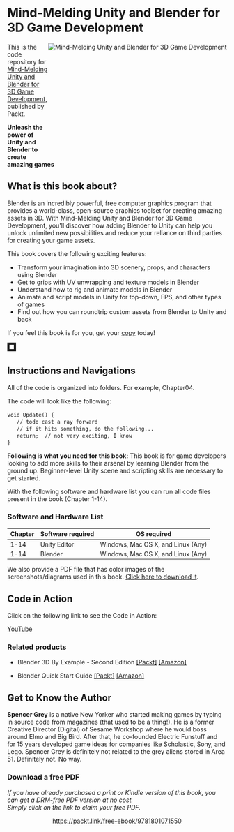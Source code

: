 


# Mind-Melding Unity and Blender for 3D Game Development

<a href="https://www.packtpub.com/product/mind-melding-unity-and-blender-for-3d-game-development/9781801071550"><img src="https://static.packt-cdn.com/products/9781801071550/cover/smaller" alt="Mind-Melding Unity and Blender for 3D Game Development" height="256px" align="right"></a>

This is the code repository for [Mind-Melding Unity and Blender for 3D Game Development](https://www.packtpub.com/product/mind-melding-unity-and-blender-for-3d-game-development/9781801071550), published by Packt.

**Unleash the power of Unity and Blender to create amazing games**

## What is this book about?
Blender is an incredibly powerful, free computer graphics program that provides a world-class, open-source graphics toolset for creating amazing assets in 3D. With Mind-Melding Unity and Blender for 3D Game Development, you'll discover how adding Blender to Unity can help you unlock unlimited new possibilities and reduce your reliance on third parties for creating your game assets.

This book covers the following exciting features: 
* Transform your imagination into 3D scenery, props, and characters using Blender
* Get to grips with UV unwrapping and texture models in Blender
* Understand how to rig and animate models in Blender
* Animate and script models in Unity for top-down, FPS, and other types of games
* Find out how you can roundtrip custom assets from Blender to Unity and back

If you feel this book is for you, get your [copy](https://www.amazon.com/dp/1801071551) today!

<a href="https://www.packtpub.com/?utm_source=github&utm_medium=banner&utm_campaign=GitHubBanner"><img src="https://raw.githubusercontent.com/PacktPublishing/GitHub/master/GitHub.png" 
alt="https://www.packtpub.com/" border="5" /></a>


## Instructions and Navigations
All of the code is organized into folders. For example, Chapter04.

The code will look like the following:
```
void Update() {
   // todo cast a ray forward
   // if it hits something, do the following...
   return;  // not very exciting, I know
}

```

**Following is what you need for this book:**
This book is for game developers looking to add more skills to their arsenal by learning Blender from the ground up. Beginner-level Unity scene and scripting skills are necessary to get started.

With the following software and hardware list you can run all code files present in the book (Chapter 1-14).

### Software and Hardware List

| Chapter  | Software required                   | OS required                        |
| -------- | ------------------------------------| -----------------------------------|
| 1-14       | Unity Editor                     | Windows, Mac OS X, and Linux (Any) |
| 1-14        | Blender           | Windows, Mac OS X, and Linux (Any) |


We also provide a PDF file that has color images of the screenshots/diagrams used in this book. [Click here to download it](https://static.packt-cdn.com/downloads/9781801071550_ColorImages.pdf).

## Code in Action

Click on the following link to see the Code in Action:

[YouTube](https://bit.ly/30yLR5Q)

### Related products <Other books you may enjoy>
* Blender 3D By Example - Second Edition [[Packt]](https://www.packtpub.com/product/blender-3d-by-example-second-edition/9781789612561) [[Amazon]](https://www.amazon.com/dp/178961256X)

* Blender Quick Start Guide [[Packt]](https://www.packtpub.com/product/blender-quick-start-guide/9781789619478) [[Amazon]](https://www.amazon.com/dp/1789619475)

## Get to Know the Author
**Spencer Grey**
is a native New Yorker who started making games by typing in source code from magazines (that used to be a thing!). He is a former Creative Director (Digital) of Sesame Workshop where he would boss around Elmo and Big Bird. After that, he co-founded Electric Funstuff and for 15 years developed game ideas for companies like Scholastic, Sony, and Lego. Spencer Grey is definitely not related to the grey aliens stored in Area 51. Definitely not. No way.


### Download a free PDF

 <i>If you have already purchased a print or Kindle version of this book, you can get a DRM-free PDF version at no cost.<br>Simply click on the link to claim your free PDF.</i>
<p align="center"> <a href="https://packt.link/free-ebook/9781801071550">https://packt.link/free-ebook/9781801071550 </a> </p>
